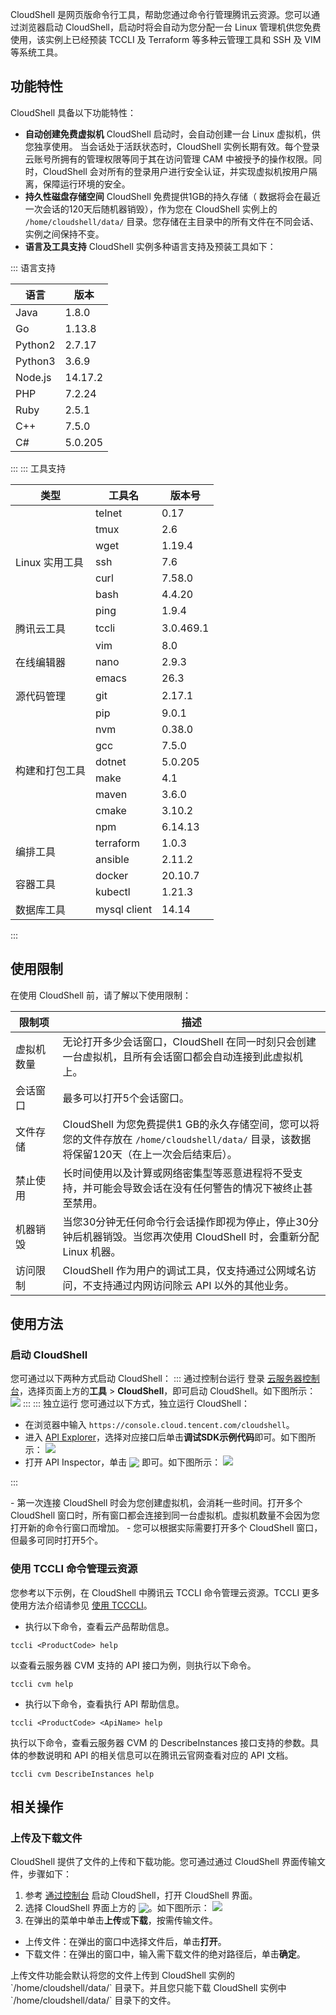CloudShell 是网页版命令行工具，帮助您通过命令行管理腾讯云资源。您可以通过浏览器启动 CloudShell，启动时将会自动为您分配一台 Linux 管理机供您免费使用，该实例上已经预装 TCCLI 及 Terraform 等多种云管理工具和 SSH 及 VIM 等系统工具。




## 功能特性
CloudShell 具备以下功能特性：
- **自动创建免费虚拟机**
CloudShell 启动时，会自动创建一台 Linux 虚拟机，供您独享使用。
当会话处于活跃状态时，CloudShell 实例长期有效。每个登录云账号所拥有的管理权限等同于其在访问管理 CAM 中被授予的操作权限。同时，CloudShell 会对所有的登录用户进行安全认证，并实现虚拟机按用户隔离，保障运行环境的安全。
- **持久性磁盘存储空间**
CloudShell 免费提供1GB的持久存储（ 数据将会在最近一次会话的120天后随机器销毁），作为您在 CloudShell 实例上的 `/home/cloudshell/data/` 目录。您存储在主目录中的所有文件在不同会话、实例之间保持不变。
- **语言及工具支持**
CloudShell 实例多种语言支持及预装工具如下：
<dx-accordion>
::: 语言支持
<table>
<thead>
  <tr>
	<th>语言</th>
	<th>版本</th>
  </tr>
</thead>
<tbody>
  <tr>
	<td>Java</td>
	<td>1.8.0</td>
  </tr>
  <tr>
	<td>Go</td>
	<td>1.13.8</td>
  </tr>
  <tr>
	<td>Python2</td>
	<td>2.7.17</td>
  </tr>
  <tr>
	<td>Python3</td>
	<td>3.6.9</td>
  </tr>
  <tr>
	<td>Node.js</td>
	<td>14.17.2</td>
  </tr>
  <tr>
	<td>PHP</td>
	<td>7.2.24</td>
  </tr>
  <tr>
	<td>Ruby</td>
	<td>2.5.1</td>
  </tr>
  <tr>
	<td>C++</td>
	<td>7.5.0</td>
  </tr>
  <tr>
	<td>C#</td>
	<td>5.0.205</td>
  </tr>
</tbody>
</table>
:::
::: 工具支持
<table>
<thead>
  <tr>
	<th>类型</th>
	<th>工具名</th>
	<th>版本号</th>
  </tr>
</thead>
<tbody>
  <tr>
	<td rowspan=7>Linux 实用工具</td>
	<td>telnet</td>
	<td>0.17</td>
  </tr>
  <tr>
	<td>tmux</td>
	<td>2.6</td>
  </tr>
  <tr>
	<td>wget</td>
	<td>1.19.4</td>
  </tr>
  <tr>
	<td>ssh</td>
	<td>7.6</td>
  </tr>
  <tr>
	<td>curl</td>
	<td>7.58.0</td>
  </tr>
  <tr>
	<td>bash</td>
	<td>4.4.20</td>
  </tr>
  <tr>
	<td>ping</td>
	<td>1.9.4</td>
  </tr>
  <tr>
	<td>腾讯云工具</td>
	<td>tccli</td>
	<td>3.0.469.1</td>
  </tr>
  <tr>
	<td rowspan=3>在线编辑器</td>
	<td>vim</td>
	<td>8.0</td>
  </tr>
  <tr>
	<td>nano</td>
	<td>2.9.3</td>
  </tr>
  <tr>
	<td>emacs</td>
	<td>26.3</td>
  </tr>
  <tr>
	<td>源代码管理</td>
	<td>git</td>
	<td>2.17.1</td>
  </tr>
  <tr>
	<td rowspan=8>构建和打包工具</td>
	<td>pip</td>
	<td>9.0.1</td>
  </tr>
  <tr>
	<td>nvm</td>
	<td>0.38.0</td>
  </tr>
  <tr>
	<td>gcc</td>
	<td>7.5.0</td>
  </tr>
  <tr>
	<td>dotnet</td>
	<td>5.0.205</td>
  </tr>
  <tr>
	<td>make</td>
	<td>4.1</td>
  </tr>
  <tr>
	<td>maven</td>
	<td>3.6.0</td>
  </tr>
  <tr>
	<td>cmake</td>
	<td>3.10.2</td>
  </tr>
  <tr>
	<td>npm</td>
	<td>6.14.13</td>
  </tr>
  <tr>
	<td rowspan=2>编排工具</td>
	<td>terraform</td>
	<td>1.0.3</td>
  </tr>
  <tr>
	<td>ansible</td>
	<td>2.11.2</td>
  </tr>
  <tr>
	<td rowspan=2>容器工具</td>
	<td>docker</td>
	<td>20.10.7</td>
  </tr>
  <tr>
	<td>kubectl</td>
	<td>1.21.3</td>
  </tr>
  <tr>
	<td>数据库工具</td>
	<td>mysql client</td>
	<td>14.14</td>
  </tr>
</tbody>
</table>


:::
</dx-accordion>


## 使用限制
在使用 CloudShell 前，请了解以下使用限制：
<table>
<thead>
  <tr>
	<th width="15%">限制项</th>
	<th>描述</th>
  </tr>
</thead>
<tbody>
  <tr>
	<td>虚拟机数量</td>
	<td>
	无论打开多少会话窗口，CloudShell 在同一时刻只会创建一台虚拟机，且所有会话窗口都会自动连接到此虚拟机上。</td>
  </tr>
  <tr>
	<td>会话窗口</td>
	<td>最多可以打开5个会话窗口。</td>
  </tr>
  <tr>
	<td>文件存储</td>
	<td>CloudShell 为您免费提供1
	GB的永久存储空间，您可以将您的文件存放在 <code>/home/cloudshell/data/</code> 目录，该数据将保留120天（在上一次会后结束后）。</td>
  </tr>
  <tr>
	<td>禁止使用</td>
	<td>
	长时间使用以及计算或网络密集型等恶意进程将不受支持，并可能会导致会话在没有任何警告的情况下被终止甚至禁用。</td>
  </tr>
	<tr>
	<td>机器销毁</td>
	<td>
当您30分钟无任何命令行会话操作即视为停止，停止30分钟后机器销毁。当您再次使用 CloudShell 时，会重新分配 Linux 机器。</td>
  </tr>
	<tr>
	<td>访问限制</td>
	<td>
CloudShell 作为用户的调试工具，仅支持通过公网域名访问，不支持通过内网访问除云 API 以外的其他业务。</td>
  </tr>
</tbody>
</table>




## 使用方法

### 启动 CloudShell[](id:startCloudShell)
您可通过以下两种方式启动 CloudShell：
<dx-tabs>
::: 通过控制台运行[](id:startMethodOne)
登录 [云服务器控制台](https://console.cloud.tencent.com/cvm/instance)，选择页面上方的**工具** > **CloudShell**，即可启动 CloudShell。如下图所示：
![](https://main.qcloudimg.com/raw/14b50cd7f1c261571fce41764c5c6025.png)
::: 
::: 独立运行[](id:startMethodTwo)
您可通过以下方式，独立运行 CloudShell：
 - 在浏览器中输入 `https://console.cloud.tencent.com/cloudshell`。
 - 进入 [API Explorer](https://console.cloud.tencent.com/api/explorer)，选择对应接口后单击**调试SDK示例代码**即可。如下图所示：
![](https://main.qcloudimg.com/raw/63f490b59e016ce0821a575d43f6398f.png)
 - 打开 API Inspector，单击 <img src="https://main.qcloudimg.com/raw/c355dd68f4d46b218bb1ca9dd8b268a3.png" style="margin:-3px 0px"> 即可。如下图所示：
![](https://main.qcloudimg.com/raw/3c782858de149931eea1304161bbc427.png)

:::
</dx-tabs>


<dx-alert infotype="explain" title="">
- 第一次连接 CloudShell 时会为您创建虚拟机，会消耗一些时间。打开多个 CloudShell 窗口时，所有窗口都会连接到同一台虚拟机。虚拟机数量不会因为您打开新的命令行窗口而增加。
- 您可以根据实际需要打开多个 CloudShell 窗口，但最多可同时打开5个。
</dx-alert>




### 使用 TCCLI 命令管理云资源
您参考以下示例，在 CloudShell 中腾讯云 TCCLI 命令管理云资源。TCCLI 更多使用方法介绍请参见 [使用 TCCCLI](https://cloud.tencent.com/document/product/440/34013)。

- 执行以下命令，查看云产品帮助信息。
```
tccli <ProductCode> help
```
以查看云服务器 CVM 支持的 API 接口为例，则执行以下命令。
```
tccli cvm help
```
- 执行以下命令，查看执行 API 帮助信息。
```
tccli <ProductCode> <ApiName> help
```
执行以下命令，查看云服务器 CVM 的 DescribeInstances 接口支持的参数。具体的参数说明和 API 的相关信息可以在腾讯云官网查看对应的 API 文档。
```
tccli cvm DescribeInstances help
```



## 相关操作
### 上传及下载文件
CloudShell 提供了文件的上传和下载功能。您可通过通过 CloudShell 界面传输文件，步骤如下：

1. 参考 [通过控制台](#startMethodOne) 启动 CloudShell，打开 CloudShell 界面。
2. 选择 CloudShell 界面上方的 <img src="https://main.qcloudimg.com/raw/ec8d0b471216407ba9afde40f54cfb73.png" style="margin:-3px 0px">。如下图所示：
![](https://main.qcloudimg.com/raw/507f98a47f077698a2f3f599eca0212d.png)
3. 在弹出的菜单中单击**上传**或**下载**，按需传输文件。
 - 上传文件：在弹出的窗口中选择文件后，单击**打开**。
 - 下载文件：在弹出的窗口中，输入需下载文件的绝对路径后，单击**确定**。
<dx-alert infotype="notice" title="">
上传文件功能会默认将您的文件上传到 CloudShell 实例的 `/home/cloudshell/data/` 目录下。并且您只能下载 CloudShell 实例中 `/home/cloudshell/data/` 目录下的文件。
</dx-alert>





 
